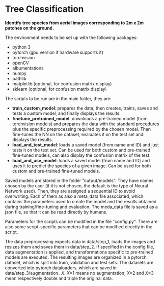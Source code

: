 # Tree Classification
**Identify tree species from aerial images corresponding to 2m x 2m patches on the ground.**

The environment needs to be set up with the following packages:
- python 3
- pytorch (gpu version if hardware supports it)
- torchvision
- openCV
- albumentations
- numpy
- pathlib
- matplotlib (optional, for confusion matrix display)
- sklearn (optional, for confusion matrix display)

The scripts to be run are in the main folder, they are:
- **train_custom_model**: prepares the data, then creates, trains, saves and tests a custom model, and finally displays the results.
- **finetune_pretrained_model**: downloads a pre-trained model (from torchvision models) and prepares the data with the 
standard procedures plus the specific preprocessing required by the chosen model. Then fine-tunes the NN on the
dataset, evaluates it on the test set and displays the results.
- **load_and_test_model**: loads a saved model (from name and ID) and just tests it on the test set. Can be used for both
custom and pre-trained fine-tuned models, can also display the confusion matrix of the test.
- **load_and_use_model**: loads a saved model (from name and ID) and uses it to predict the species of a given image. Can
be used for both custom and pre-trained fine-tuned models.

Saved models are stored in the folder "output/models". They have names chosen by the user (if it is not chosen, the
default is the type of Neural Network used). Then, they are assigned a sequential ID to avoid overwriting. Each of
them as also a meta_data file associated, which contains the parameters used to create the model and the results
obtained during training/fine-tuning and evaluation. The meda_data file is saved as a json file, so that it can be read
directly by humans.

Parameters for the scripts can be modified in the file "config.py". There are also some script-specific parameters
that can be modified directly in the script.

The data preprocessing expects data in data/step_1, loads the images and resizes them and saves them in
data/step_2. If specified in the config file, data augmentation is applied, and transformations specific to
pre-trained models are executed. The resulting images are organized in a pytorch dataset, which is split into train,
validation and test sets. The datasets are converted into pytorch dataloaders, which are saved in
data/step_3/augmentation_ _X_. _X_=1 means no augmentation; _X_=2 and _X_=3 mean respectively double and triple
the original data.
